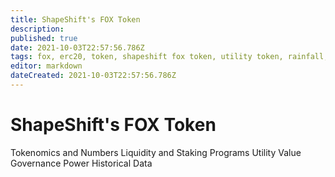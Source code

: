```yaml
---
title: ShapeShift's FOX Token
description: 
published: true
date: 2021-10-03T22:57:56.786Z
tags: fox, erc20, token, shapeshift fox token, utility token, rainfall, fox rewards
editor: markdown
dateCreated: 2021-10-03T22:57:56.786Z
---
```


# ShapeShift's FOX Token

Tokenomics and Numbers
Liquidity and Staking Programs
Utility Value
Governance Power
Historical Data